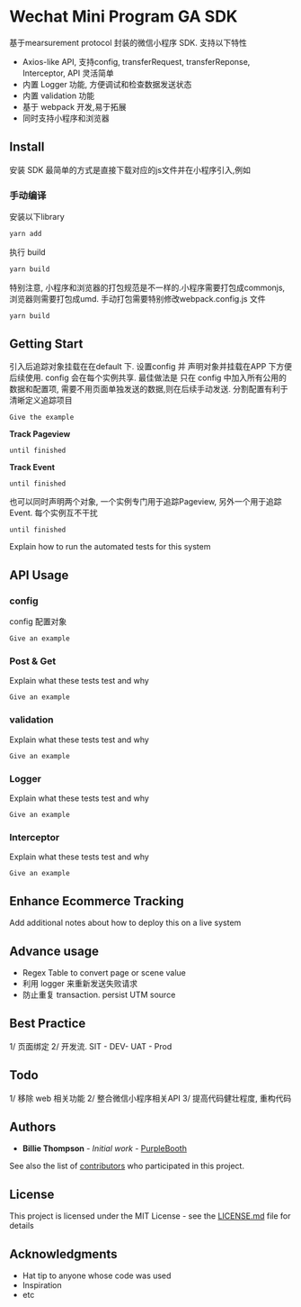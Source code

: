
# Wechat Mini Program GA SDK 

基于mearsurement protocol 封装的微信小程序 SDK. 支持以下特性
 - Axios-like API, 支持config, transferRequest, transferReponse, Interceptor, API 灵活简单
 - 内置 Logger 功能, 方便调试和检查数据发送状态
 - 内置 validation 功能
 - 基于 webpack 开发,易于拓展
 - 同时支持小程序和浏览器

## Install

安装 SDK 最简单的方式是直接下载对应的js文件并在小程序引入,例如

### 手动编译

安装以下library

```javascript
yarn add 
```

执行 build

``` javascript
yarn build
```

特别注意, 小程序和浏览器的打包规范是不一样的.小程序需要打包成commonjs, 浏览器则需要打包成umd. 手动打包需要特别修改webpack.config.js 文件

```javascript
yarn build
```

## Getting Start

引入后追踪对象挂载在在default 下.  设置config 并 声明对象并挂载在APP 下方便后续使用. config 会在每个实例共享. 最佳做法是 只在 config 中加入所有公用的数据和配置项, 需要不用页面单独发送的数据,则在后续手动发送. 分割配置有利于清晰定义追踪项目

```
Give the example
```

**Track Pageview**

```
until finished
```

**Track Event**

```
until finished
```

也可以同时声明两个对象, 一个实例专门用于追踪Pageview, 另外一个用于追踪 Event. 每个实例互不干扰

```
until finished
```


Explain how to run the automated tests for this system

## API Usage
### config

config 配置对象

```
Give an example
```

### Post & Get

Explain what these tests test and why

```
Give an example
```

### validation

Explain what these tests test and why

```
Give an example
```

### Logger

Explain what these tests test and why

```
Give an example
```

### Interceptor

Explain what these tests test and why

```
Give an example
```

## Enhance Ecommerce Tracking

Add additional notes about how to deploy this on a live system

## Advance usage

* Regex Table to convert page or scene value
* 利用 logger 来重新发送失败请求
* 防止重复 transaction. persist UTM source

## Best Practice
1/ 页面绑定
2/ 开发流. SIT - DEV- UAT - Prod


## Todo

1/ 移除 web 相关功能
2/ 整合微信小程序相关API
3/ 提高代码健壮程度, 重构代码

## Authors

* **Billie Thompson** - *Initial work* - [PurpleBooth](https://github.com/PurpleBooth)

See also the list of [contributors](https://github.com/your/project/contributors) who participated in this project.

## License

This project is licensed under the MIT License - see the [LICENSE.md](LICENSE.md) file for details

## Acknowledgments

* Hat tip to anyone whose code was used
* Inspiration
* etc
```

